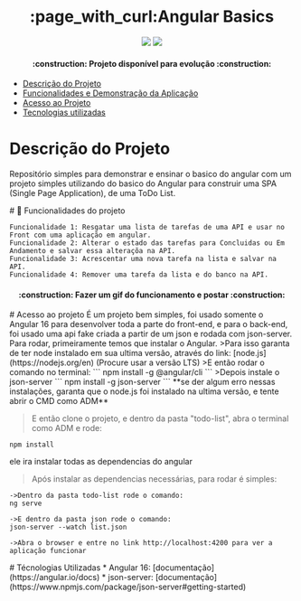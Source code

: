 <h1 align="center">:page_with_curl:Angular Basics</h1>

<p align="center">
  <img src="http://img.shields.io/static/v1?label=STATUS&message=EM%20DESENVOLVIMENTO&color=GREEN&style=for-the-badge"/>
  <img src="https://img.shields.io/github/stars/camilafernanda?style=social"/>
</p>

<h4 align="center"> 
    :construction:  Projeto disponível para evolução  :construction:
</h4>

* [Descrição do Projeto](#descrição-do-projeto)
* [Funcionalidades e Demonstração da Aplicação](#funcionalidades-e-demonstração-da-aplicação)
* [Acesso ao Projeto](#acesso-ao-projeto)
* [Tecnologias utilizadas](#tecnologias-utilizadas)

# Descrição do Projeto

<p align="left" id="descrição-do-projeto">
  Repositório simples para demonstrar e ensinar o basico do angular com um projeto simples utilizando do basico do Angular para construir uma SPA (Single Page Application), de uma ToDo List.
</p>

<p id="funcionalidades-e-demonstração-da-aplicação"></p>
# 🔨 Funcionalidades do projeto

    Funcionalidade 1: Resgatar uma lista de tarefas de uma API e usar no Front com uma aplicação em angular.
    Funcionalidade 2: Alterar o estado das tarefas para Concluidas ou Em Andamento e salvar essa alteraçõa na API.
    Funcionalidade 3: Acrescentar uma nova tarefa na lista e salvar na API.
    Funcionalidade 4: Remover uma tarefa da lista e do banco na API.
    
<h4 align="center"> 
  :construction:  Fazer um gif do funcionamento e postar  :construction:
</h4>

<p id="acesso-ao-projeto"></p>
# Acesso ao projeto
É um projeto bem simples, foi usado somente o Angular 16 para desenvolver toda a parte do front-end, e para o back-end, foi usado uma api fake criada a partir de um json e rodada com json-server.
Para rodar, primeiramente temos que instalar o Angular.
>Para isso garanta de ter  node instalado em sua ultima versão, através do link: [node.js](https://nodejs.org/en) (Procure usar a versão LTS)
>E então rodar o comando no terminal:
```
npm install -g @angular/cli
```
>Depois instale o json-server
```
npm install -g json-server
```
**se der algum erro nessas instalações, garanta que o node.js foi instalado na ultima versão, e tente abrir o CMD como ADM**

>E então clone o projeto, e dentro da pasta "todo-list", abra o terminal como ADM e rode:
```
npm install
```
ele ira instalar todas as dependencias  do angular

>Após instalar as dependencias necessárias, para rodar é simples:
```
->Dentro da pasta todo-list rode o comando:
ng serve

->E dentro da pasta json rode o comando:
json-server --watch list.json

->Abra o browser e entre no link http://localhost:4200 para ver a aplicação funcionar
```

<p id="tecnologias-utilizadas"></p>
# Técnologias Utilizadas
* Angular 16: [documentação](https://angular.io/docs)
* json-server: [documentação](https://www.npmjs.com/package/json-server#getting-started)
